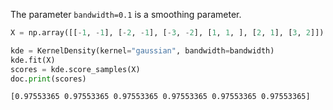 
The parameter `bandwidth=0.1` is a smoothing parameter.

```python
X = np.array([[-1, -1], [-2, -1], [-3, -2], [1, 1, ], [2, 1], [3, 2]])

kde = KernelDensity(kernel="gaussian", bandwidth=bandwidth)
kde.fit(X)
scores = kde.score_samples(X)
doc.print(scores)
```

```
[0.97553365 0.97553365 0.97553365 0.97553365 0.97553365 0.97553365]
```
